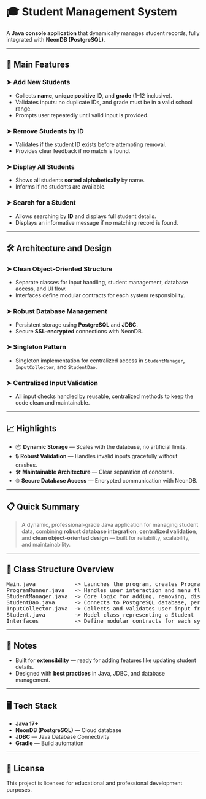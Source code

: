<!DOCTYPE html>
<html lang="en">
<head>
    <meta charset="UTF-8">
    <title>Student Management System</title>
</head>
<body>

<h1>🎓 Student Management System</h1>
<p>A <strong>Java console application</strong> that dynamically manages student records, fully integrated with <strong>NeonDB (PostgreSQL)</strong>.</p>

<hr>

<h2>🚀 Main Features</h2>

<h3>➤ Add New Students</h3>
<ul>
    <li>Collects <strong>name</strong>, <strong>unique positive ID</strong>, and <strong>grade</strong> (1–12 inclusive).</li>
    <li>Validates inputs: no duplicate IDs, and grade must be in a valid school range.</li>
    <li>Prompts user repeatedly until valid input is provided.</li>
</ul>

<h3>➤ Remove Students by ID</h3>
<ul>
    <li>Validates if the student ID exists before attempting removal.</li>
    <li>Provides clear feedback if no match is found.</li>
</ul>

<h3>➤ Display All Students</h3>
<ul>
    <li>Shows all students <strong>sorted alphabetically</strong> by name.</li>
    <li>Informs if no students are available.</li>
</ul>

<h3>➤ Search for a Student</h3>
<ul>
    <li>Allows searching by <strong>ID</strong> and displays full student details.</li>
    <li>Displays an informative message if no matching record is found.</li>
</ul>

<hr>

<h2>🛠 Architecture and Design</h2>

<h3>➤ Clean Object-Oriented Structure</h3>
<ul>
    <li>Separate classes for input handling, student management, database access, and UI flow.</li>
    <li>Interfaces define modular contracts for each system responsibility.</li>
</ul>

<h3>➤ Robust Database Management</h3>
<ul>
    <li>Persistent storage using <strong>PostgreSQL</strong> and <strong>JDBC</strong>.</li>
    <li>Secure <strong>SSL-encrypted</strong> connections with NeonDB.</li>
</ul>

<h3>➤ Singleton Pattern</h3>
<ul>
    <li>Singleton implementation for centralized access in <code>StudentManager</code>, <code>InputCollector</code>, and <code>StudentDao</code>.</li>
</ul>

<h3>➤ Centralized Input Validation</h3>
<ul>
    <li>All input checks handled by reusable, centralized methods to keep the code clean and maintainable.</li>
</ul>

<hr>

<h2>📈 Highlights</h2>
<ul>
    <li>📦 <strong>Dynamic Storage</strong> — Scales with the database, no artificial limits.</li>
    <li>🔒 <strong>Robust Validation</strong> — Handles invalid inputs gracefully without crashes.</li>
    <li>🛠 <strong>Maintainable Architecture</strong> — Clear separation of concerns.</li>
    <li>🌐 <strong>Secure Database Access</strong> — Encrypted communication with NeonDB.</li>
</ul>

<hr>

<h2>📋 Quick Summary</h2>
<blockquote>
    A dynamic, professional-grade Java application for managing student data, combining <strong>robust database integration</strong>, <strong>centralized validation</strong>, and <strong>clean object-oriented design</strong> — built for reliability, scalability, and maintainability.
</blockquote>

<hr>

<h2>🧩 Class Structure Overview</h2>

<pre>
Main.java            -> Launches the program, creates ProgramRunner
ProgramRunner.java   -> Handles user interaction and menu flow
StudentManager.java  -> Core logic for adding, removing, displaying students
StudentDao.java      -> Connects to PostgreSQL database, performs CRUD operations
InputCollector.java  -> Collects and validates user input from the console
Student.java         -> Model class representing a Student
Interfaces           -> Define modular contracts for each system responsibility
</pre>

<hr>

<h2>💬 Notes</h2>
<ul>
    <li>Built for <strong>extensibility</strong> — ready for adding features like updating student details.</li>
    <li>Designed with <strong>best practices</strong> in Java, JDBC, and database management.</li>
</ul>

<hr>

<h2>🖥️ Tech Stack</h2>
<ul>
    <li><strong>Java 17+</strong></li>
    <li><strong>NeonDB (PostgreSQL)</strong> — Cloud database</li>
    <li><strong>JDBC</strong> — Java Database Connectivity</li>
    <li><strong>Gradle</strong> — Build automation</li>
</ul>

<hr>

<h2>📜 License</h2>
<p>This project is licensed for educational and professional development purposes.</p>

</body>
</html>
